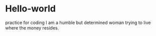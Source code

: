 # Hello-world
practice for coding
I am a humble but determined woman trying to live where the money resides.
